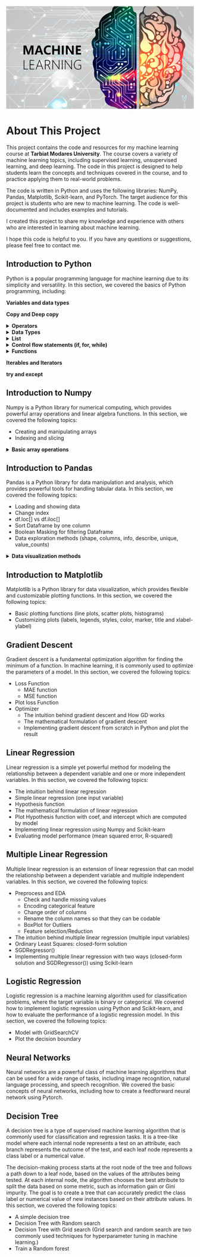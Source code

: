 ![alt text](https://github.com/Ebimsv/Machine_Learning_Course/blob/main/pics/ML.png)

# About This Project
This project contains the code and resources for my machine learning course at **Tarbiat Modares University**. The course covers a variety of machine learning topics, including supervised learning, unsupervised learning, and deep learning. The code in this project is designed to help students learn the concepts and techniques covered in the course, and to practice applying them to real-world problems.

The code is written in Python and uses the following libraries: NumPy, Pandas, Matplotlib, Scikit-learn, and PyTorch. 
The target audience for this project is students who are new to machine learning. The code is well-documented and includes examples and tutorials.

I created this project to share my knowledge and experience with others who are interested in learning about machine learning.

I hope this code is helpful to you. If you have any questions or suggestions, please feel free to contact me.

## Introduction to Python
Python is a popular programming language for machine learning due to its simplicity and versatility. 
In this section, we covered the basics of Python programming, including:

**Variables and data types**

**Copy and Deep copy**

<details>
<summary><b>Operators</b></summary><br/>

- Arithmetic operators  
- Assignment operators  
- Comparison operators  
- Logical operators  
- Bitwise operators  
- Membership operators  
- Identity operators
</details>

<details>
<summary><b>Data Types</b></summary><br/>

- Numeric types(int, float, complex)  
- Text type(str)  
- Sequence types(list, tuple, range)  
- Mapping type(dict)  
- Set types(set)  
- Boolean type(bool)  
- Binary types(bytes)
</details>

<details>
<summary><b>List</b></summary><br/>

Different types of creating list
- Using square brackets and comma-separated values  
- Using the list() constructor  
- Using the range() function  
- Using a list comprehension  
- Creating an empty list and then adding items

Indexing and Slicing in list  

List methods  
- append()  
- insert()  
- remove()  
- pop()  
- sort()  
- reverse()  
- extend()  
- index()  
- count()  
- clear()  
- copy()  
- len()

list characteristics
- Mutable 
- Ordered
- Heterogeneous
- Variable length
- Nestable
- Iterable
</details>

<details>
<summary><b>Control flow statements (if, for, while)</b></summary><br/>

Several advanced forms of the for loop
- for loop with zip() function  
- for loop with enumerate() function  
- for loop with dictionary  
- for loop in a single line (list comprehension)
</details>

<details>
<summary><b>Functions</b></summary><br/>

Parameters and Arguments
- Argument syntax
- Parameters syntax

function annotations  

lambda function  

Some useful Built-in functions:
- enumerate()
- zip()
- map()
- filter()
</details>

**Iterables and Iterators** 

**try and except**

## Introduction to Numpy
Numpy is a Python library for numerical computing, which provides powerful array operations and linear algebra functions. In this section, we covered the following topics:

- Creating and manipulating arrays
- Indexing and slicing

<details>
<summary><b>Basic array operations</b></summary><br/>

- Basic mathematical operations
- Trigonometric functions
- Exponential and logarithmic functions
- Linear algebra operations(dot product, eigenvalue decomposition, matrix inversion)
- Statistical functions
- Axis
- Reshaping and Transposing
- Random number generation
</details>

## Introduction to Pandas
Pandas is a Python library for data manipulation and analysis, which provides powerful tools for handling tabular data. In this section, we covered the following topics:

- Loading and showing data
- Change index
- df.loc[] vs df.iloc[]
- Sort Dataframe by one column
- Boolean Masking for filtering Dataframe
- Data exploration methods (shape, columns, info, describe, unique, value_counts) 
<details>
<summary><b>Data visualization methods</b></summary><br/>

**For numerical features**
- plot()
- scatter()
- hist()
- boxplot()

**For categorical features**
- bar()
- pie()
- boxplot()

**Applying function to pandas Dataframe**  

**Data Transformation**
- Grouping (Groupby)
- Pivoting
- Merging
</details>

## Introduction to Matplotlib
Matplotlib is a Python library for data visualization, which provides flexible and customizable plotting functions. In this section, we covered the following topics:

- Basic plotting functions (line plots, scatter plots, histograms)
- Customizing plots (labels, legends, styles, color, marker, title and xlabel-ylabel)

## Gradient Descent
Gradient descent is a fundamental optimization algorithm for finding the minimum of a function. In machine learning, it is commonly used to optimize the parameters of a model. In this section, we covered the following topics:

- Loss Function
    - MAE function
    - MSE function
- Plot loss Function
- Optimizer
    - The intuition behind gradient descent and How GD works
    - The mathematical formulation of gradient descent
    - Implementing gradient descent from scratch in Python and plot the result

## Linear Regression
Linear regression is a simple yet powerful method for modeling the relationship between a dependent variable and one or more independent variables. In this section, we covered the following topics:

- The intuition behind linear regression
- Simple linear regression (one input variable)
- Hypothesis function
- The mathematical formulation of linear regression
- Plot Hypothesis function with coef, and intercept which are computed by model
- Implementing linear regression using Numpy and Scikit-learn
- Evaluating model performance (mean squared error, R-squared)

## Multiple Linear Regression
Multiple linear regression is an extension of linear regression that can model the relationship between a dependent variable and multiple independent variables. In this section, we covered the following topics:

- Preprocess and EDA
    - Check and handle missing values
    - Encoding categorical feature
    - Change order of columns
    - Rename the column names so that they can be codable
    - BoxPlot for Outliers
    - Feature selection/Reduction
- The intuition behind multiple linear regression (multiple input variables) 
- Ordinary Least Squares: closed-form solution
- SGDRegressor()
- Implementing multiple linear regression with two ways (closed-form solution and SGDRegressor()) using Scikit-learn

## Logistic Regression
Logistic regression is a machine learning algorithm used for classification problems, where the target variable is binary or categorical. We covered how to implement logistic regression using Python and Scikit-learn, and how to evaluate the performance of a logistic regression model. In this section, we covered the following topics:
- Model with GridSearchCV
- Plot the decision boundary

## Neural Networks
Neural networks are a powerful class of machine learning algorithms that can be used for a wide range of tasks, including image recognition, natural language processing, and speech recognition. We covered the basic concepts of neural networks, including how to create a feedforward neural network using Pytorch.

## Decision Tree
A decision tree is a type of supervised machine learning algorithm that is commonly used for classification and regression tasks. It is a tree-like model where each internal node represents a test on an attribute, each branch represents the outcome of the test, and each leaf node represents a class label or a numerical value.

The decision-making process starts at the root node of the tree and follows a path down to a leaf node, based on the values of the attributes being tested. At each internal node, the algorithm chooses the best attribute to split the data based on some metric, such as information gain or Gini impurity. The goal is to create a tree that can accurately predict the class label or numerical value of new instances based on their attribute values. In this section, we covered the following topics:
- A simple decision tree
- Decision Tree with Random search 
- Decision Tree with Grid search (Grid search and random search are two commonly used techniques for hyperparameter tuning in machine learning.)
- Train a Random forest 